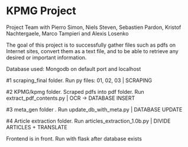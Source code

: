 # KPMG Project

Project Team with Pierro Simon, Niels Steven, Sebastien Pardon, Kristof Nachtergaele, Marco Tampieri and Alexis Losenko

The goal of this project is to successfully gather files such as pdfs on Internet sites, convert them as a text file, and to be able to retrieve any desired or important information.


Database used: Mongodb on default port and localhost


#1 scraping_final folder. Run py files: 01, 02, 03                                            |      SCRAPING

#2 KPMG/kpmg folder. Scraped pdfs into pdf folder. Run extract_pdf_contents.py                |      OCR -> DATABASE INSERT

#3 meta_gen folder . Run update_db_with_meta.py                                               |      DATABASE UPDATE

#4 Article extraction folder. Run articles_extraction_1.0b.py                                 |      DIVIDE ARTICLES + TRANSLATE

Frontend is in front. Run with flask after database exists
